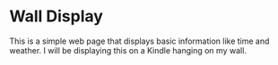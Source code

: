# Wall Display

This is a simple web page that displays basic information like time and weather. I will be displaying this on a Kindle hanging on my wall.